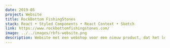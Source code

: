 ```yaml
---
date: 2019-05
project: Website
title: RockBottom FishingStones
stack: React • Styled Components • React Context • Sketch
link: https://www.rockbottomfishingstones.com/
image: ../../images/rbfs-website.png
description: Website met een webshop voor een nieuw product, dat het lood vervangt tijdens het vissen op karper. Het design en website is geheel door mijzelf ontworpen.
---
```


